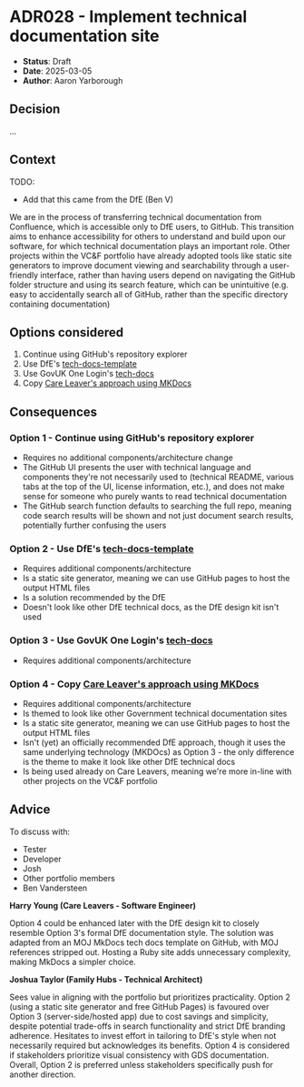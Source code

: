 
# <!-- Identifier: --> ADR028 - Implement technical documentation site <!-- Title: --> 

- **Status**: Draft
- **Date**: 2025-03-05
- **Author**: Aaron Yarborough

## Decision

...

## Context

TODO:
- Add that this came from the DfE (Ben V)

We are in the process of transferring technical documentation from Confluence, which is accessible only to DfE users, to GitHub. This transition aims to enhance accessibility for others to understand and build upon our software, for which technical documentation plays an important role. Other projects within the VC&F portfolio have already adopted tools like static site generators to improve document viewing and searchability through a user-friendly interface, rather than having users depend on navigating the GitHub folder structure and using its search feature, which can be unintuitive (e.g. easy to accidentally search all of GitHub, rather than the specific directory containing documentation)

## Options considered

1. Continue using GitHub's repository explorer
2. Use DfE's [tech-docs-template](https://github.com/DFE-Digital/tech-docs-template)
3. Use GovUK One Login's [tech-docs](https://github.com/govuk-one-login/tech-docs)
4. Copy [Care Leaver's approach using MKDocs](https://github.com/DFE-Digital/care-leavers/tree/main/resources/tech_docs_template)


## Consequences

### Option 1 - Continue using GitHub's repository explorer

* Requires no additional components/architecture change
* The GitHub UI presents the user with technical language and components they're not necessarily used to (technical README, various tabs at the top of the UI, license information, etc.), and does not make sense for someone who purely wants to read technical documentation
* The GitHub search function defaults to searching the full repo, meaning code search results will be shown and not just document search results, potentially further confusing the users 

### Option 2 - Use DfE's [tech-docs-template](https://github.com/DFE-Digital/tech-docs-template)

* Requires additional components/architecture
* Is a static site generator, meaning we can use GitHub pages to host the output HTML files
* Is a solution recommended by the DfE
* Doesn't look like other DfE technical docs, as the DfE design kit isn't used

### Option 3 - Use GovUK One Login's [tech-docs](https://github.com/govuk-one-login/tech-docs)

* Requires additional components/architecture

### Option 4 - Copy [Care Leaver's approach using MKDocs](https://github.com/DFE-Digital/care-leavers/tree/main/resources/tech_docs_template)

* Requires additional components/architecture
* Is themed to look like other Government technical documentation sites
* Is a static site generator, meaning we can use GitHub pages to host the output HTML files
* Isn't (yet) an officially recommended DfE approach, though it uses the same underlying technology (MKDOcs) as Option 3 - the only difference is the theme to make it look like other DfE technical docs
* Is being used already on Care Leavers, meaning we're more in-line with other projects on the VC&F portfolio

<!-- 
    For each of the options above, describe positive and negative consequences
    of selecting that option. Create a new section for each option under a heading.

    Remember a law of architecture: There are no solutions, only trade-offs. Make
    sure to include any negative consequences of the selected option.

    e.g.

    ### Option 1 - XXX

    - Consequence 1
    - Consequence 2

    ### Option 2 - XXX

    etc.
-->

## Advice

To discuss with:
- Tester
- Developer
- Josh
- Other portfolio members
- Ben Vandersteen

**Harry Young (Care Leavers - Software Engineer)**

Option 4 could be enhanced later with the DfE design kit to closely resemble Option 3's formal DfE documentation style. The solution was adapted from an MOJ MkDocs tech docs template on GitHub, with MOJ references stripped out. Hosting a Ruby site adds unnecessary complexity, making MkDocs a simpler choice.

**Joshua Taylor (Family Hubs - Technical Architect)**

Sees value in aligning with the portfolio but prioritizes practicality. Option 2 (using a static site generator and free GitHub Pages) is favoured over Option 3 (server-side/hosted app) due to cost savings and simplicity, despite potential trade-offs in search functionality and strict DfE branding adherence. Hesitates to invest effort in tailoring to DfE's style when not necessarily required but acknowledges its benefits. Option 4 is considered if stakeholders prioritize visual consistency with GDS documentation. Overall, Option 2 is preferred unless stakeholders specifically push for another direction.
